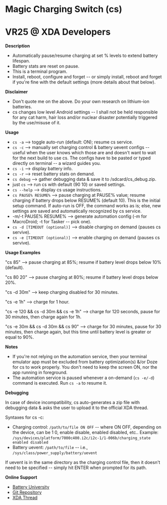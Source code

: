 # Magic Charging Switch (cs)
# VR25 @ XDA Developers


**Description**
- Automatically pause/resume charging at set % levels to extend battery lifespan.
- Battery stats are reset on pause.
- This is a terminal program.
- Install, reboot, configure and forget -- or simply install, reboot and forget if you're fine with the default settings (more details about that below). 


**Disclaimer**
- Don't quote me on the above. Do your own research on lithium-ion batteries.
- cs changes low level Android settings -- I shall not be held responsible for any cat harm, hair loss and/or nuclear disaster potentially triggered by the use/misuse of it.


**Usage**
- `cs -a` --> toggle auto-run (default: ON); resume cs service.
- `cs -c` --> manually set charging control & battery uevent configs -- useful when the user knows which those are and doesn't want to wait for the next build to use cs. The configs have to be pasted or typed directly on terminal -- a wizard guides you.
- `cs -i` --> display battery info.
- `cs -r` --> reset battery stats on demand.
- `cs debug` --> gather debugging data & save it to /sdcard/cs_debug.zip.
- just `cs` --> run cs with default (90 10) or saved settings.
- `cs --help` --> display cs usage instructions.
- `cs PAUSE% RESUME%` --> pause charging at PAUSE% value; resume charging if battery drops below RESUME% (default 10). This is the initial setup command. If auto-run is OFF, the command works as is; else, new settings are saved and automatically recognized by cs service.
- -m/-t PAUSE% RESUME% --> generate automation config (-m for MacroDroid; -t for Tasker -- pick one).
- `cs -d [TIMEOUT (optional)]` --> disable charging on demand (pauses cs servive).
- `cs -e [TIMEOUT (optional)]` --> enable charging on demand (pauses cs servive).


**Usage Examples**

"cs 85" --> pause charging at 85%; resume if battery level drops below 10% (default).

"cs 80 20" --> pause charging at 80%; resume if battery level drops below 20%.

"cs -d 30m" --> keep charging disabled for 30 minutes.

"cs -e 1h" --> charge for 1 hour.

"cs -e 120 && cs -d 30m && cs -e 1h" --> charge for 120 seconds, pause for 30 minutes, then charge again for 1h.

"cs -e 30m && cs -d 30m && cs 90" --> charge for 30 minutes, pause for 30 minutes, then charge again, but this time until battery level is greater or equal to 90%.


**Notes**

- If you're not relying on the automation service, then your terminal emulator app must be excluded from battery optimization(s) &/or Doze for cs to work properly. You don't need to keep the screen ON, nor the app running in foreground.
- The automation service is paused whenever a on-demand (`cs -e/-d`) command is executed. Run `cs -a` to resume it.


**Debugging**

In case of device incompatibility, cs auto-generates a zip file with debugging data & asks the user to upload it to the official XDA thread.

Syntaxes for cs -c:
- Charging control: `/path/to/file ON OFF` -- where ON OFF, depending on the device, can be 1 0, enable disable, enabled disabled, etc.. Example: `/sys/devices/platform/7000c400.i2c/i2c-1/1-006b/charging_state enabled disabled`
- Battery uevent: `/path/to/file` -- i.e., `/sys/class/power_supply/battery/uevent`

If uevent is in the same directory as the charging control file, then it doesn't need to be specified -- simply hit ENTER when prompted for its path.


**Online Support**
- [Battery University](http://batteryuniversity.com/learn/article/how_to_prolong_lithium_based_batteries)
- [Git Repository](https://github.com/Magisk-Modules-Repo/Magic-Charging-Switch)
- [XDA Thread](https://forum.xda-developers.com/apps/magisk/module-magic-charging-switch-cs-v2017-9-t3668427)